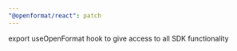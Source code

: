 ```yaml
---
"@openformat/react": patch
---
```


export useOpenFormat hook to give access to all SDK functionality
